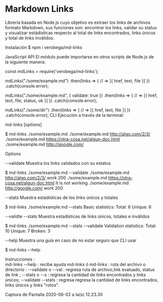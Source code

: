 # Markdown Links

Librería basada en Node.js cuyo objetivo es extraer los links de archivos formato Markdown, sus funciones son: encontrar los links, validar su status y visualizar estádisticas respecto al total de links encontrados, links únicos y total de links inválidos.

Instalación
$ npm i verobega/md-links

JavaScript API
El módulo puede importarse en otros scripts de Node.js de la siguiente manera:

const mdLinks = require('verobega/md-links');


mdLinks("./some/example.md")
  .then(links => {
    // => [{ href, text, file }]
  })
  .catch(console.error);

mdLinks("./some/example.md", { validate: true })
  .then(links => {
    // => [{ href, text, file, status, ok }]
  })
  .catch(console.error);

mdLinks("./some/dir")
  .then(links => {
    // => [{ href, text, file }]
  })
  .catch(console.error);
CLI
Ejecución a través de la terminal:

md-links <path-to-file> [options]

$ md-links ./some/example.md
./some/example.md http://algo.com/2/3/ 
./some/example.md https://otra-cosa.net/algun-doc.html
./some/example.md http://google.com/

Options

--validate
Muestra los links validados con su estatus

$ md-links ./some/example.md --validate
./some/example.md http://algo.com/2/3/ work 200 
./some/example.md https://otra-cosa.net/algun-doc.html It is not working
./some/example.md http://google.com/ work 200

--stats
Muestra estadísticas de los links únicos y totales

$ md-links ./some/example.md --stats
Basic statistics:
Total: 6
Unique: 6

--validte --stats
Muestra estadísticas de links únicos, totales e inválidos

$ md-links ./some/example.md --stats --validate
Validation statistics:
Total: 10
Unique: 7
Broken: 3

--help
Muestra una guía en caso de no estar seguro que CLI usar

$ md-links --help

Instrucciones :  
 md-links --help : recibe ayuda 
 md-links <path> ó 
 md-links <path> <options> 
 <path> : ruta del archivo o directorio 
 <options> : 
 --validate o --val : regresa ruta de archivo,link evaluado, status de link ; 
 --stats o --s : regresa la cantidad de links encontrados y links únicos; 
 --validate --stats : regresa regresa la cantidad de links encontrados, links únicos
y links "rotos".


Captura de Pantalla 2020-06-02 a la(s) 12.23.30